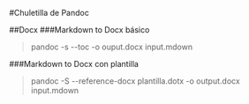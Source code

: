 #Chuletilla de Pandoc

##Docx
###Markdown to Docx básico
>pandoc -s --toc  -o ouput.docx input.mdown

###Markdown to Docx con plantilla
>pandoc -S --reference-docx plantilla.dotx -o output.docx input.mdown